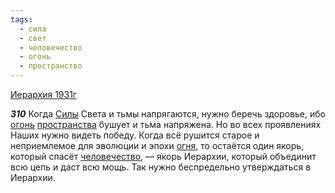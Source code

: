 ```yaml
---
tags:
  - сила
  - свет
  - человечество
  - огонь
  - пространство
---
```


[Иерархия 1931г](/agni/1931)

___310___
Когда [Силы](/tag/#сила) Света и тьмы напрягаются, нужно беречь здоровье, ибо [огонь](/tag/#огонь) [пространства](/tag/#пространство) бушует и тьма напряжена. Но во всех проявлениях Наших нужно видеть победу. Когда всё рушится старое и неприемлемое для эволюции и эпохи [огня](/tag/#огонь), то остаётся один якорь, который спасёт [человечество](/tag/#человечество), — якорь Иерархии, который объединит всю цепь и даст всю мощь. Так нужно беспредельно утверждаться в Иерархии.   

